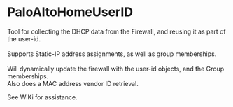 # PaloAltoHomeUserID

Tool for collecting the DHCP data from the Firewall, and reusing it as part of the user-id. <br>
<br>
Supports Static-IP address assignments, as well as group memberships.<br>
<br>
Will dynamically update the firewall with the user-id objects, and the Group memberships.<br>
Also does a MAC address vendor ID retrieval.<br>

See WiKi for assistance.
